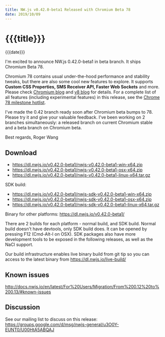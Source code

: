 ```yaml
---
title: NW.js v0.42.0-beta1 Released with Chromium Beta 78
date: 2019/10/09
---
```

# {{{title}}}
{{{date}}}

I'm excited to announce NW.js 0.42.0-beta1 in beta branch. It ships Chromium Beta 78.

Chromium 78 contains usual under-the-hood performance and stability tweaks, but there are also some cool new features to explore. It supports **Custom CSS Properties, SMS Receiver API, Faster Web Sockets** and more. Please check [Chromium blog](https://blog.chromium.org/2019/09/chrome-78-beta-new-houdini-api-native.html) and [v8 blog](https://v8.dev/blog/v8-release-78) for details. For a complete list of all features (including experimental features) in this release, see the [Chrome 78 milestone hotlist](https://www.chromestatus.com/features#milestone=78).

I've made the 0.42 branch ready soon after Chromium beta bumps to 78. Please try it and give your valuable feedback. I've been working on 2 branches simultaneously: a released branch on current Chromium stable and a beta branch on Chromium beta.

Best regards,
Roger Wang

## Download 

* https://dl.nwjs.io/v0.42.0-beta1/nwjs-v0.42.0-beta1-win-x64.zip 
* https://dl.nwjs.io/v0.42.0-beta1/nwjs-v0.42.0-beta1-osx-x64.zip 
* https://dl.nwjs.io/v0.42.0-beta1/nwjs-v0.42.0-beta1-linux-x64.tar.gz 

SDK build: 
* https://dl.nwjs.io/v0.42.0-beta1/nwjs-sdk-v0.42.0-beta1-win-x64.zip 
* https://dl.nwjs.io/v0.42.0-beta1/nwjs-sdk-v0.42.0-beta1-osx-x64.zip 
* https://dl.nwjs.io/v0.42.0-beta1/nwjs-sdk-v0.42.0-beta1-linux-x64.tar.gz 

Binary for other platforms: https://dl.nwjs.io/v0.42.0-beta1/ 

There are 2 builds for each platform - normal build, and SDK build. Normal build doesn't have devtools, only SDK build does. lt can be opened by pressing F12 (Cmd-Alt-I on OSX). SDK packages also have more development tools to be exposed in the following releases, as well as the NaCl support.

Our build infrastructure enables live binary build from git tip so you can access to the latest binary from https://dl.nwjs.io/live-build/ 

## Known issues 

http://docs.nwjs.io/en/latest/For%20Users/Migration/From%200.12%20to%200.13/#known-issues

## Discussion

See our mailing list to discuss on this release: https://groups.google.com/d/msg/nwjs-general/u3O0Y-EUNT0/U00HtA5ABQAJ
